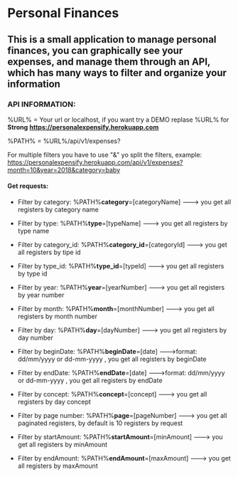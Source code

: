 
# Personal Finances 

## This is a small application to manage personal finances, you can graphically see your expenses, and manage them through an API, which has many ways to filter and organize your information

### API INFORMATION: 

%URL% = Your url or localhost, if you want try a DEMO replase %URL% for **Strong** __https://personalexpensify.herokuapp.com__

%PATH% = %URL%/api/v1/expenses?

For multiple filters you have to use "&" yo split the filters, example: https://personalexpensify.herokuapp.com/api/v1/expenses?month=10&year=2018&category=baby

#### Get requests:

* Filter by category: %PATH%__category__=[categoryName] ---> you get all registers by category name 

* Filter by type: %PATH%__type__=[typeName] ---> you get all registers by type name 

* Filter by category_id: %PATH%__category_id__=[categoryId] ---> you get all registers by tipe id

* Filter by type_id: %PATH%__type_id__=[typeId] ---> you get all registers by type id

* Filter by year: %PATH%__year__=[yearNumber] ---> you get all registers by year number

* Filter by month: %PATH%__month__=[monthNumber] ---> you get all registers by month number

* Filter by day: %PATH%__day__=[dayNumber] ---> you get all registers by day number

* Filter by beginDate: %PATH%__beginDate__=[date] --->format: dd/mm/yyyy or dd-mm-yyyy , you get all registers by beginDate

* Filter by endDate: %PATH%__endDate__=[date] --->format: dd/mm/yyyy or dd-mm-yyyy , you get all registers by endDate

* Filter by concept: %PATH%__concept__=[concept] ---> you get all registers by day concept 

* Filter by page number: %PATH%__page__=[pageNumber] ---> you get all paginated registers, by default is 10 registers by request

* Filter by startAmount: %PATH%__startAmount__=[minAmount] ---> you get all registers by minAmount 

* Filter by endAmount: %PATH%__endAmount__=[maxAmount] ---> you get all registers by maxAmount






